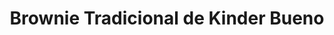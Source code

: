 ---
title: Brownie Tradicional de Kinder Bueno
description: 
category: Brownies
subcategory: Tradicional
flavor: Kinder Bueno
price: 16
---